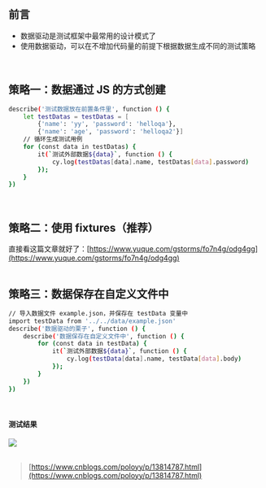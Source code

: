 
## 前言
- 数据驱动是测试框架中最常用的设计模式了
- 使用数据驱动，可以在不增加代码量的前提下根据数据生成不同的测试策略

 

## 策略一：数据通过 JS 的方式创建

```bash
describe('测试数据放在前置条件里', function () {
    let testDatas = testDatas = [
        {'name': 'yy', 'password': 'helloqa'},
        {'name': 'age', 'password': 'helloqa2'}]
    // 循环生成测试用例
    for (const data in testDatas) {
        it(`测试外部数据${data}`, function () {
            cy.log(testDatas[data].name, testDatas[data].password)
        });
    }
})
```
 

## 策略二：使用 fixtures（推荐）
直接看这篇文章就好了：[https://www.yuque.com/gstorms/fo7n4g/odg4gg](https://www.yuque.com/gstorms/fo7n4g/odg4gg)  
 

## 策略三：数据保存在自定义文件中

```bash
// 导入数据文件 example.json，并保存在 testData 变量中
import testData from '../../data/example.json'
describe('数据驱动的栗子', function () {
    describe('数据保存在自定义文件中', function () {
        for (const data in testData) {
            it(`测试外部数据${data}`, function () {
                cy.log(testData[data].name, testData[data].body)
            });
        }
    })
})
```
 

#### 测试结果
![](https://img2020.cnblogs.com/blog/1896874/202010/1896874-20201014142214668-497974209.png)  
 
> [https://www.cnblogs.com/poloyy/p/13814787.html](https://www.cnblogs.com/poloyy/p/13814787.html)

